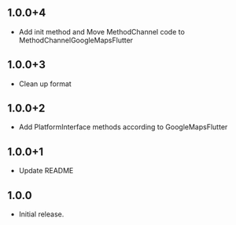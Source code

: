 ## 1.0.0+4
* Add init method and Move MethodChannel code to MethodChannelGoogleMapsFlutter 

## 1.0.0+3
* Clean up format

## 1.0.0+2

* Add PlatformInterface methods according to GoogleMapsFlutter

## 1.0.0+1

* Update README

## 1.0.0

* Initial release.
